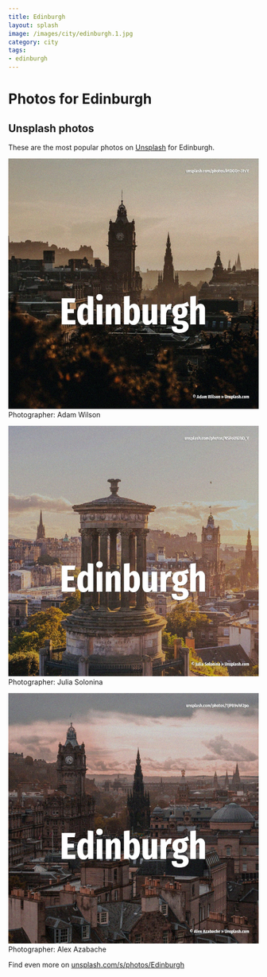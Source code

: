 ```yaml
---
title: Edinburgh
layout: splash
image: /images/city/edinburgh.1.jpg
category: city
tags:
- edinburgh
---
```

# Photos for Edinburgh
 
## Unsplash photos
These are the most popular photos on [Unsplash](https://unsplash.com) for Edinburgh.
 
![Edinburgh](/images/city/edinburgh.1.jpg)
Photographer:  Adam Wilson
 
![Edinburgh](/images/city/edinburgh.2.jpg)
Photographer:  Julia Solonina
 
![Edinburgh](/images/city/edinburgh.3.jpg)
Photographer:  Alex Azabache
 
Find even more on [unsplash.com/s/photos/Edinburgh](https://unsplash.com/s/photos/Edinburgh)
 
